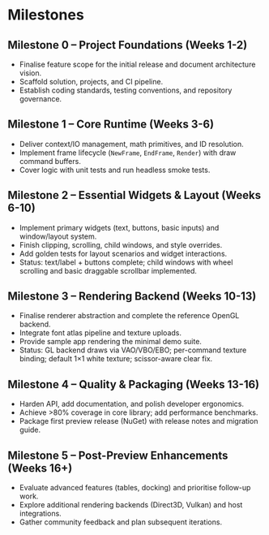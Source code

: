 # Milestones

## Milestone 0 – Project Foundations (Weeks 1-2)
- Finalise feature scope for the initial release and document architecture vision.
- Scaffold solution, projects, and CI pipeline.
- Establish coding standards, testing conventions, and repository governance.

## Milestone 1 – Core Runtime (Weeks 3-6)
- Deliver context/IO management, math primitives, and ID resolution.
- Implement frame lifecycle (`NewFrame`, `EndFrame`, `Render`) with draw command buffers.
- Cover logic with unit tests and run headless smoke tests.

## Milestone 2 – Essential Widgets & Layout (Weeks 6-10)
- Implement primary widgets (text, buttons, basic inputs) and window/layout system.
- Finish clipping, scrolling, child windows, and style overrides.
- Add golden tests for layout scenarios and widget interactions.
- Status: text/label + buttons complete; child windows with wheel scrolling and basic draggable scrollbar implemented.

## Milestone 3 – Rendering Backend (Weeks 10-13)
- Finalise renderer abstraction and complete the reference OpenGL backend.
- Integrate font atlas pipeline and texture uploads.
- Provide sample app rendering the minimal demo suite.
- Status: GL backend draws via VAO/VBO/EBO; per-command texture binding; default 1×1 white texture; scissor-aware clear fix.

## Milestone 4 – Quality & Packaging (Weeks 13-16)
- Harden API, add documentation, and polish developer ergonomics.
- Achieve >80% coverage in core library; add performance benchmarks.
- Package first preview release (NuGet) with release notes and migration guide.

## Milestone 5 – Post-Preview Enhancements (Weeks 16+)
- Evaluate advanced features (tables, docking) and prioritise follow-up work.
- Explore additional rendering backends (Direct3D, Vulkan) and host integrations.
- Gather community feedback and plan subsequent iterations.
